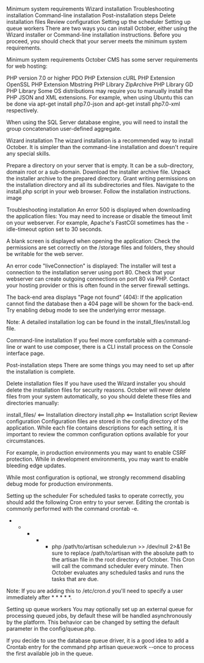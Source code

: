Minimum system requirements
Wizard installation
Troubleshooting installation
Command-line installation
Post-installation steps
Delete installation files
Review configuration
Setting up the scheduler
Setting up queue workers
There are two ways you can install October, either using the Wizard installer or Command-line installation instructions. Before you proceed, you should check that your server meets the minimum system requirements.

Minimum system requirements
October CMS has some server requirements for web hosting:

PHP version 7.0 or higher
PDO PHP Extension
cURL PHP Extension
OpenSSL PHP Extension
Mbstring PHP Library
ZipArchive PHP Library
GD PHP Library
Some OS distributions may require you to manually install the PHP JSON and XML extensions. For example, when using Ubuntu this can be done via apt-get install php7.0-json and apt-get install php7.0-xml respectively.

When using the SQL Server database engine, you will need to install the group concatenation user-defined aggregate.

Wizard installation
The wizard installation is a recommended way to install October. It is simpler than the command-line installation and doesn't require any special skills.

Prepare a directory on your server that is empty. It can be a sub-directory, domain root or a sub-domain.
Download the installer archive file.
Unpack the installer archive to the prepared directory.
Grant writing permissions on the installation directory and all its subdirectories and files.
Navigate to the install.php script in your web browser.
Follow the installation instructions.
image

Troubleshooting installation
An error 500 is displayed when downloading the application files: You may need to increase or disable the timeout limit on your webserver. For example, Apache's FastCGI sometimes has the -idle-timeout option set to 30 seconds.

A blank screen is displayed when opening the application: Check the permissions are set correctly on the /storage files and folders, they should be writable for the web server.

An error code "liveConnection" is displayed: The installer will test a connection to the installation server using port 80. Check that your webserver can create outgoing connections on port 80 via PHP. Contact your hosting provider or this is often found in the server firewall settings.

The back-end area displays "Page not found" (404): If the application cannot find the database then a 404 page will be shown for the back-end. Try enabling debug mode to see the underlying error message.

Note: A detailed installation log can be found in the install_files/install.log file.

Command-line installation
If you feel more comfortable with a command-line or want to use composer, there is a CLI install process on the Console interface page.

Post-installation steps
There are some things you may need to set up after the installation is complete.

Delete installation files
If you have used the Wizard installer you should delete the installation files for security reasons. October will never delete files from your system automatically, so you should delete these files and directories manually:

install_files/      <== Installation directory
install.php         <== Installation script
Review configuration
Configuration files are stored in the config directory of the application. While each file contains descriptions for each setting, it is important to review the common configuration options available for your circumstances.

For example, in production environments you may want to enable CSRF protection. While in development environments, you may want to enable bleeding edge updates.

While most configuration is optional, we strongly recommend disabling debug mode for production environments.

Setting up the scheduler
For scheduled tasks to operate correctly, you should add the following Cron entry to your server. Editing the crontab is commonly performed with the command crontab -e.

* * * * * php /path/to/artisan schedule:run >> /dev/null 2>&1
Be sure to replace /path/to/artisan with the absolute path to the artisan file in the root directory of October. This Cron will call the command scheduler every minute. Then October evaluates any scheduled tasks and runs the tasks that are due.

Note: If you are adding this to /etc/cron.d you'll need to specify a user immediately after * * * * *.

Setting up queue workers
You may optionally set up an external queue for processing queued jobs, by default these will be handled asynchronously by the platform. This behavior can be changed by setting the default parameter in the config/queue.php.

If you decide to use the database queue driver, it is a good idea to add a Crontab entry for the command php artisan queue:work --once to process the first available job in the queue.